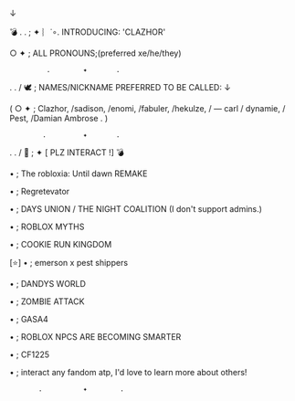 
↓ 

💣 . . ; ✦ ︴˙∘. INTRODUCING: 'CLAZHOR'


○ ✦ ;  ALL PRONOUNS;(preferred xe/he/they) 


             .        ✦       . 

. . / 🕊 ; NAMES/NICKNAME PREFERRED TO BE CALLED: ↓

( ○ ✦ ; Clazhor, /sadison, /enomi, /fabuler, /hekulze, / — carl / dynamie, / Pest, /Damian Ambrose .  ) 


            .         ✦       . 

. . / 🦂 ; ✦ [ PLZ INTERACT !] 💣

• ; The robloxia: Until dawn REMAKE

• ; Regretevator

• ; DAYS UNION / THE NIGHT COALITION (I don't support admins.) 

• ; ROBLOX MYTHS

• ; COOKIE RUN KINGDOM 

[⭐] • ; emerson x pest shippers 

• ; DANDYS WORLD

• ; ZOMBIE ATTACK

• ; GASA4

• ; ROBLOX NPCS ARE BECOMING SMARTER

• ; CF1225

• ; interact any fandom atp, I'd love to learn more about others! 

           .          ✦        . 

